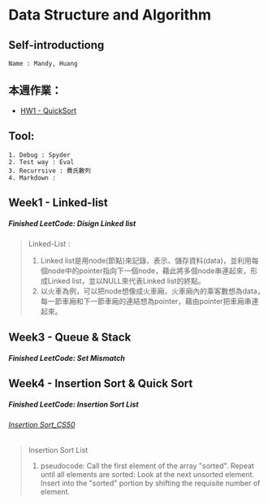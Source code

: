 # Data Structure and Algorithm

## Self-introductiong
    Name : Mandy, Huang

## 本週作業：
- [HW1 - QuickSort](Week4/QuickSort.ipynb) 

## Tool:
    1. Debug : Spyder
    2. Test way : Eval
    3. Recurrsive : 費氏數列
    4. Markdown : 

## Week1 - Linked-list
##### Finished LeetCode: Disign Linked list
> Linked-List : 
>   1. Linked list是用node(節點)來記錄、表示、儲存資料(data)，並利用每個node中的pointer指向下一個node，藉此將多個node串連起來，形成Linked list，並以NULL來代表Linked list的終點。
>   2. 以火車為例，可以把node想像成火車廂，火車廂內的乘客數想為data，每一節車廂和下一節車廂的連結想為pointer，藉由pointer把車廂串連起來。

## Week3 - Queue & Stack 
##### Finished LeetCode: Set Mismatch

## Week4 - Insertion Sort & Quick Sort
##### Finished LeetCode: Insertion Sort List
###### <a href="https://www.youtube.com/watch?v=O0VbBkUvriI">Insertion Sort_CS50</a>
> Insertion Sort List
>   1. pseudocode: 
>      Call the first element of the array "sorted". 
>      Repeat until all elements are sorted: Look at the next unsorted element. Insert into the "sorted" portion by shifting
>      the requisite number of element. 
